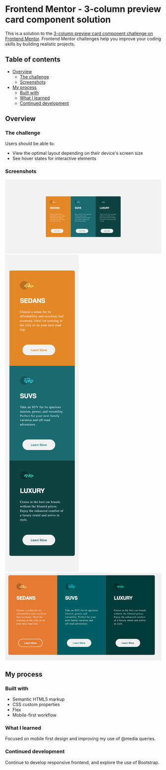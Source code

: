 # Frontend Mentor - 3-column preview card component solution

This is a solution to the [3-column preview card component challenge on Frontend Mentor](https://www.frontendmentor.io/challenges/3column-preview-card-component-pH92eAR2-). Frontend Mentor challenges help you improve your coding skills by building realistic projects.

## Table of contents

- [Overview](#overview)
  - [The challenge](#the-challenge)
  - [Screenshots](#screenshots)
- [My process](#my-process)
  - [Built with](#built-with)
  - [What I learned](#what-i-learned)
  - [Continued development](#continued-development)

## Overview

### The challenge

Users should be able to:

- View the optimal layout depending on their device's screen size
- See hover states for interactive elements

### Screenshots

![](./screenshots/3-Column-Preview-Card%20Desktop.png)
![](./screenshots/3-Column-Preview-Card%20Mobile.png)
![](./screenshots/Active%20state.png)

## My process

### Built with

- Semantic HTML5 markup
- CSS custom properties
- Flex
- Mobile-first workflow

### What I learned

Focused on mobile first design and improving my use of @media queries.

### Continued development

Continue to develop responsive frontend, and explore the use of Bootstrap.
